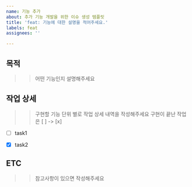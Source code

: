 ```yaml
---
name: 기능 추가
about: 추가 기능 개발을 위한 이슈 생성 템플릿
title: 'feat: 기능에 대한 설명을 적어주세요.'
labels: feat
assignees: ''

---
```


## 목적
>>어떤 기능인지 설명해주세요


## 작업 상세
>>구현할 기능 단위 별로 작업 상세 내역을 작성해주세요
>>구현이 끝난 작업은 [ ] -> [x]

- [ ] task1
- [x] task2


## ETC
>>참고사항이 있으면 작성해주세요
